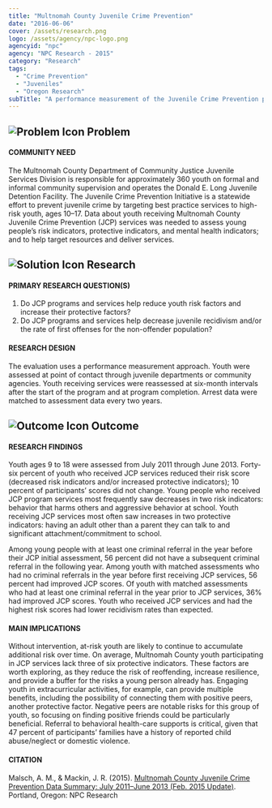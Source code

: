 ```yaml
---
title: "Multnomah County Juvenile Crime Prevention"
date: "2016-06-06"
cover: /assets/research.png
logo: /assets/agency/npc-logo.png
agencyid: "npc"
agency: "NPC Research - 2015"
category: "Research"
tags:
  - "Crime Prevention"
  - "Juveniles"
  - "Oregon Research"
subTitle: "A performance measurement of the Juvenile Crime Prevention program showed that it was effective at addressing some of the risk and protective indicators, but further exploration of increasing protective indicators is needed."
---
```


## ![Problem Icon](https://github.com/google/material-design-icons/raw/master/alert/1x_web/ic_error_outline_black_48dp.png "Problem") Problem

#### COMMUNITY NEED

The Multnomah County Department of Community Justice Juvenile Services Division is responsible for approximately 360 youth on formal and informal community supervision and operates the Donald E. Long Juvenile Detention Facility. The Juvenile Crime Prevention Initiative is a statewide effort to prevent juvenile crime by targeting best practice services to high-risk youth, ages 10–17. Data about youth receiving Multnomah County Juvenile Crime Prevention (JCP) services was needed to assess young people’s risk indicators, protective indicators, and mental health indicators; and to help target resources and deliver services.

## ![Solution Icon](https://github.com/google/material-design-icons/raw/master/action/1x_web/ic_lightbulb_outline_black_48dp.png "Solution") Research

#### PRIMARY RESEARCH QUESTION(S)

1. Do JCP programs and services help reduce youth risk factors and increase their protective factors?
2. Do JCP programs and services help decrease juvenile recidivism and/or the rate of first offenses for the non-offender population?

#### RESEARCH DESIGN

The evaluation uses a performance measurement approach. Youth were assessed at point of contact through juvenile departments or community agencies. Youth receiving services were reassessed at six-month intervals after the start of the program and at program completion. Arrest data were matched to assessment data every two years.

## ![Outcome Icon](https://github.com/google/material-design-icons/raw/master/action/1x_web/ic_view_list_black_48dp.png "Outcome") Outcome

#### RESEARCH FINDINGS

Youth ages 9 to 18 were assessed from July 2011 through June 2013. Forty-six percent of youth who received JCP services reduced their risk score (decreased risk indicators and/or increased protective indicators); 10 percent of participants’ scores did not change. Young people who received JCP program services most frequently saw decreases in two risk indicators: behavior that harms others and aggressive behavior at school. Youth receiving JCP services most often saw increases in two protective indicators: having an adult other than a parent they can talk to and significant attachment/commitment to school.

Among young people with at least one criminal referral in the year before their JCP initial assessment, 56 percent did not have a subsequent criminal referral in the following year. Among youth with matched assessments who had no criminal referrals in the year before first receiving JCP services, 56 percent had improved JCP scores. Of youth with matched assessments who had at least one criminal referral in the year prior to JCP services, 36% had improved JCP scores. Youth who received JCP services and had the highest risk scores had lower recidivism rates than expected.

#### MAIN IMPLICATIONS

Without intervention, at-risk youth are likely to continue to accumulate additional risk over time. On average, Multnomah County youth participating in JCP services lack three of six protective indicators. These factors are worth exploring, as they reduce the risk of reoffending, increase resilience, and provide a buffer for the risks a young person already has. Engaging youth in extracurricular activities, for example, can provide multiple benefits, including the possibility of connecting them with positive peers, another protective factor. Negative peers are notable risks for this group of youth, so focusing on finding positive friends could be particularly beneficial. Referral to behavioral health-care supports is critical, given that 47 percent of participants’ families have a history of reported child abuse/neglect or domestic violence.

#### CITATION

Malsch, A. M., & Mackin, J. R. (2015). [Multnomah County Juvenile Crime Prevention Data Summary: July 2011–June 2013 (Feb. 2015 Update)](http://npcresearch.com/wp-content/uploads/Multnomah-County_2011-13-JCP-Report_Updated-April-2015.pdf). Portland, Oregon: NPC Research
